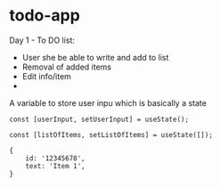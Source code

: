 # todo-app
Day 1 - To DO list:

- User she be able to write and add to list
- Removal of added items
- Edit info/item
- 
A variable to store user inpu which is basically a state

```
const [userInput, setUserInput] = useState();
```

```
const [listOfItems, setListOfItems] = useState([]);

{
    id: '12345678',
    text: 'Item 1',
}

```

